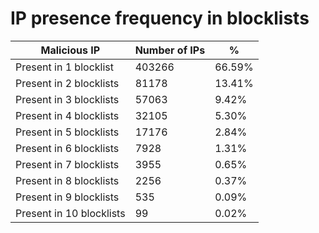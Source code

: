 # IP presence frequency in blocklists
| Malicious IP | Number of IPs | % |
|----|----|----|
| Present in 1 blocklist | 403266 | 66.59% |
| Present in 2 blocklists | 81178 | 13.41% |
| Present in 3 blocklists | 57063 | 9.42% |
| Present in 4 blocklists | 32105 | 5.30% |
| Present in 5 blocklists | 17176 | 2.84% |
| Present in 6 blocklists | 7928 | 1.31% |
| Present in 7 blocklists | 3955 | 0.65% |
| Present in 8 blocklists | 2256 | 0.37% |
| Present in 9 blocklists | 535 | 0.09% |
| Present in 10 blocklists | 99 | 0.02% |
